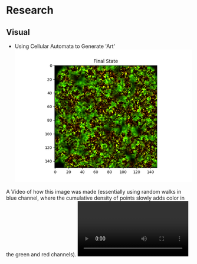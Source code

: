 # Research

## Visual 
* Using Cellular Automata to Generate 'Art'
![CellularArtist](https://raw.githubusercontent.com/scott-robbins/Research/master/Visual/example_output.png)

A Video of how this image was made (essentially using random walks in blue channel, where the
cumulative density of points slowly adds color in the green and red channels). 
![HowItsMade](https://raw.githubusercontent.com/scott-robbins/Research/master/Visual/pattern_generator_0.mp4)

